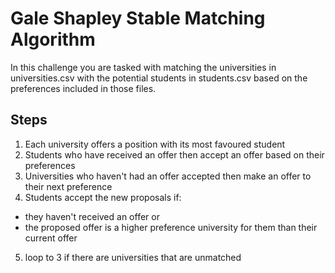 # Gale Shapley Stable Matching Algorithm
In this challenge you are tasked with matching the universities in
universities.csv with the potential students in students.csv based on the
preferences included in those files.

## Steps

1. Each university offers a position with its most favoured student
2. Students who have received an offer then accept an offer based on their preferences
3. Universities who haven't had an offer accepted then make an offer to their next preference
4. Students accept the new proposals if:
  * they haven't received an offer or
  * the proposed offer is a higher preference university for them than their current offer
5. loop to 3 if there are universities that are unmatched

